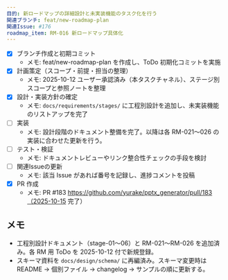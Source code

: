 ```yaml
---
目的: 新ロードマップの詳細設計と未実装機能のタスク化を行う
関連ブランチ: feat/new-roadmap-plan
関連Issue: #176
roadmap_item: RM-016 新ロードマップ具体化
---
```


- [x] ブランチ作成と初期コミット
  - メモ: feat/new-roadmap-plan を作成し、ToDo 初期化コミットを実施
- [x] 計画策定（スコープ・前提・担当の整理）
  - メモ: 2025-10-12 ユーザー承認済み（本タスクチャネル）、ステージ別スコープと参照ノートを整理
- [x] 設計・実装方針の確定
  - メモ: `docs/requirements/stages/` に工程別設計を追加し、未実装機能のリストアップを完了
- [ ] 実装
  - メモ: 設計段階のドキュメント整備を完了。以降は各 RM-021〜026 の実装に合わせた更新を行う。
- [ ] テスト・検証
  - メモ: ドキュメントレビューやリンク整合性チェックの手段を検討
- [ ] 関連Issueの更新
  - メモ: 該当 Issue があれば番号を記録し、進捗コメントを投稿
- [x] PR 作成
  - メモ: PR #183 https://github.com/yurake/pptx_generator/pull/183（2025-10-15 完了）

## メモ
- 工程別設計ドキュメント（stage-01〜06）と RM-021〜RM-026 を追加済み。各 RM 用 ToDo を 2025-10-12 付で新規登録。
- スキーマ資料を `docs/design/schema/` に再編済み。スキーマ変更時は README → 個別ファイル → changelog → サンプルの順に更新する。
